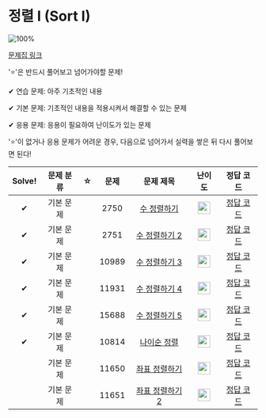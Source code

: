 # 정렬 I (Sort I)

![100%](https://progress-bar.dev/6/?scale=8&title=progress&width=500&color=babaca&suffix=/8)

[문제집 링크](https://www.acmicpc.net/workbook/view/7317)

'⭐️'은 반드시 풀어보고 넘어가야할 문제!

✔ 연습 문제: 아주 기초적인 내용

✔ 기본 문제: 기초적인 내용을 적용시켜서 해결할 수 있는 문제

✔ 응용 문제: 응용이 필요하여 난이도가 있는 문제


'⭐️'이 없거나 응용 문제가 어려운 경우, 다음으로 넘어가서 실력을 쌓은 뒤 다시 풀어보면 된다!

| Solve! | 문제 분류 | ☆ | 문제 | 문제 제목 | 난이도 | 정답 코드 |
| :--: | :--: | :--: | :--: | :--: | :--: | :--: |
| ✔ | 기본 문제 || 2750 | [수 정렬하기](https://www.acmicpc.net/problem/2750) | <img height="25px" width="25px" src="https://static.solved.ac/tier_small/4.svg"/> | [정답 코드](../0x0B_Sort_I/2750.cpp) |
| ✔ | 기본 문제 || 2751 | [수 정렬하기 2](https://www.acmicpc.net/problem/2751) | <img height="25px" width="25px" src="https://static.solved.ac/tier_small/6.svg"/> | [정답 코드](../0x0B_Sort_I/2751.cpp) |
| ✔ | 기본 문제 || 10989 | [수 정렬하기 3](https://www.acmicpc.net/problem/10989) | <img height="25px" width="25px" src="https://static.solved.ac/tier_small/5.svg"/> | [정답 코드](../0x0B_Sort_I/10989.cpp) |
| ✔ | 기본 문제 || 11931 | [수 정렬하기 4](https://www.acmicpc.net/problem/11931) | <img height="25px" width="25px" src="https://static.solved.ac/tier_small/6.svg"/> | [정답 코드](../0x0B_Sort_I/11931.cpp) |
| ✔ | 기본 문제 || 15688 | [수 정렬하기 5](https://www.acmicpc.net/problem/15688) | <img height="25px" width="25px" src="https://static.solved.ac/tier_small/6.svg"/> | [정답 코드](../0x0B_Sort_I/15688.cpp) |
| ✔ | 기본 문제 || 10814 | [나이순 정렬](https://www.acmicpc.net/problem/10814) | <img height="25px" width="25px" src="https://static.solved.ac/tier_small/6.svg"/> | [정답 코드](../0x0B_Sort_I/10814.cpp) |
|| 기본 문제 || 11650 | [좌표 정렬하기](https://www.acmicpc.net/problem/11650) | <img height="25px" width="25px" src="https://static.solved.ac/tier_small/6.svg"/> | [정답 코드](../0x0B_Sort_I/11650.cpp) |
|| 기본 문제 || 11651 | [좌표 정렬하기 2](https://www.acmicpc.net/problem/11651) | <img height="25px" width="25px" src="https://static.solved.ac/tier_small/6.svg"/> | [정답 코드](../0x0B_Sort_I/11651.cpp) |
